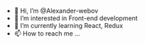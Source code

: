 - 👋 Hi, I’m @Alexander-webov
- 👀 I’m interested in Front-end development
- 🌱 I’m currently learning React, Redux 
- 📫 How to reach me ...

<!---
Alexander-webov/Alexander-webov is a ✨ special ✨ repository because its `README.md` (this file) appears on your GitHub profile.
You can click the Preview link to take a look at your changes.
--->

